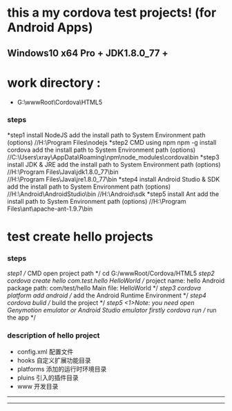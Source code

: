 # this a my cordova test projects!  (for Android Apps)
## Windows10 x64 Pro + JDK1.8.0_77 + 

# work directory :  

* G:\wwwRoot\Cordova\HTML5

### steps
>
*step1
    install NodeJS
	add the install path to System Environment path (options)
	//H:\Program Files\nodejs
*step2
    CMD using npm
	npm -g install cordova
	add the install path to System Environment path (options)
	//C:\Users\xray\AppData\Roaming\npm\node_modules\cordova\bin
*step3
    install JDK & JRE
	add the install path to System Environment path (options)
	//H:\Program Files\Java\jdk1.8.0_77\bin   
	//H:\Program Files\Java\jre1.8.0_77\bin
*step4
    install Android Studio & SDK
	add the install path to System Environment path (options)
	//H:\Android\AndroidStudio\bin
	//H:\Android\sdk
*step5
    install Ant
	add the install path to System Environment path (options)
	//H:\Program Files\ant\apache-ant-1.9.7\bin
>



# test  create hello projects

### steps
> 
*step1
    /*
	CMD open project path
	*/
	cd G:/wwwRoot/Cordova/HTML5
*step2
    cordova create hello com.test.hello HelloWorld
	/*
	project name: hello
	Android package path: com/test/hello
	Main file: HelloWorld
	*/
*step3
    cordova platform add android
	/*
	add the Android Runtime Environment
	*/
*step4
    cordova bulid
	/*
	build the project
	*/
*step5
    <1>Note: you need open Genymotion emulator 
	         or Android Studio emulator firstly
    cordova run
	/*
	run the app
	*/
>




###  description of hello project
* config.xml 配置文件
* hooks 自定义扩展功能目录
* platforms 添加的运行时环境目录
* pluins 引入的插件目录
* www 开发目录

***
***





